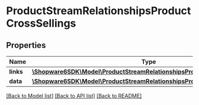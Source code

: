 # ProductStreamRelationshipsProductCrossSellings

## Properties
Name | Type | Description | Notes
------------ | ------------- | ------------- | -------------
**links** | [**\Shopware6SDK\Model\ProductStreamRelationshipsProductCrossSellingsLinks**](ProductStreamRelationshipsProductCrossSellingsLinks.md) |  | [optional] 
**data** | [**\Shopware6SDK\Model\ProductStreamRelationshipsProductCrossSellingsData[]**](ProductStreamRelationshipsProductCrossSellingsData.md) |  | [optional] 

[[Back to Model list]](../../README.md#documentation-for-models) [[Back to API list]](../../README.md#documentation-for-api-endpoints) [[Back to README]](../../README.md)

